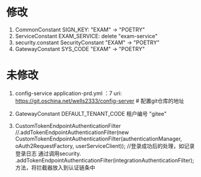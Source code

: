 # 修改
1. CommonConstant  SIGN_KEY:
  "EXAM"  ->  "POETRY"
2. ServiceConstant EXAM_SERVICE:
  delete "exam-service"
3. security.constant SecurityConstant
  "EXAM"  ->  "POETRY"
4. GatewayConstant SYS_CODE
  "EXAM"  ->  "POETRY"  



# 未修改
1. config-service application-prd.yml ：7
uri: https://git.oschina.net/wells2333/config-server      # 配置git仓库的地址
2. GatewayConstant DEFAULT_TENANT_CODE
租户编号  "gitee"

3. CustomTokenEndpointAuthenticationFilter
//.addTokenEndpointAuthenticationFilter(new CustomTokenEndpointAuthenticationFilter(authenticationManager, oAuth2RequestFactory, userServiceClient)); //登录成功后的处理，如记录登录日志 通过调用security. .addTokenEndpointAuthenticationFilter(integrationAuthenticationFilter);方法，将拦截器放入到认证链条中


